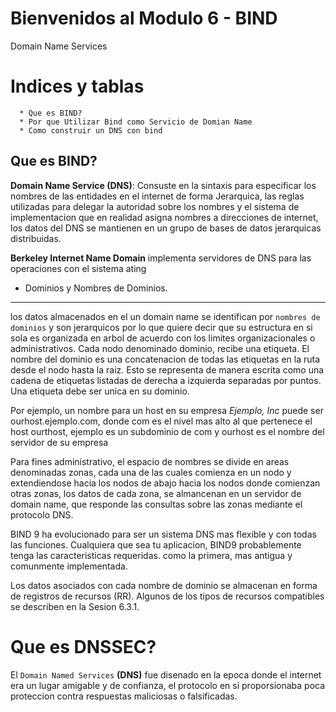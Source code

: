 Bienvenidos al Modulo 6 - BIND 
==================================

 Domain Name Services


Indices y tablas
==================

      * Que es BIND?
      * Por que Utilizar Bind como Servicio de Domian Name
      * Como construir un DNS con bind


	
**Que es BIND?**
-----------------	
**Domain Name Service (DNS)**: Consuste en la sintaxis para especificar los nombres de las entidades en el internet de forma Jerarquica, las reglas utilizadas para delegar la autoridad sobre los nombres y el sistema de implementacion que en realidad asigna nombres  a direcciones de internet, los datos del DNS se mantienen en un grupo de bases de datos jerarquicas distribuidas.

**Berkeley Internet Name Domain** implementa servidores de DNS para las operaciones con el sistema ating 

* Dominios y Nombres de Dominios.
-------------------------------
los datos almacenados en el un domain name se identifican por `nombres de dominios` y son jerarquicos por lo que quiere decir que su estructura en si sola es organizada en arbol de acuerdo con los limites organizacionales o administrativos. Cada nodo denominado dominio, recibe una etiqueta. El nombre del dominio es una concatenacion de todas las etiquetas en la ruta desde el nodo hasta la raiz.
Esto se representa de manera escrita como una cadena de etiquetas listadas de derecha a izquierda separadas por puntos. Una etiqueta debe ser unica en su dominio.

Por ejemplo, un nombre para un host en su empresa *Ejemplo, Inc* puede ser ourhost.ejemplo.com, donde com es el nivel mas alto al que pertenece el host ourthost, ejemplo es un subdominio de com y ourhost es el nombre del servidor de su empresa 

Para fines administrativo, el espacio de nombres se divide en areas denominadas zonas, cada una de las cuales comienza en un nodo y extendiendose hacia los nodos de abajo hacia los nodos donde comienzan otras zonas, los datos de cada zona, se almancenan en un servidor de domain name, que responde las consultas sobre las zonas mediante el protocolo DNS.

BIND 9 ha evolucionado para ser un sistema DNS mas flexible y con todas las funciones. Cualquiera que sea tu aplicacion, BIND9 probablemente tenga las caracteristicas requeridas. como la primera, mas antigua y comunmente implementada.

Los datos asociados con cada nombre de dominio se almacenan en forma de registros de recursos (RR). Algunos de los tipos de recursos compatibles se describen en la Sesion 6.3.1.

 

Que es **DNSSEC**?
==================
El `Domain Named Services` **(DNS)** fue disenado en la epoca donde el internet era un lugar amigable y de confianza, el protocolo en si proporsionaba poca proteccion contra respuestas maliciosas o falsificadas.


